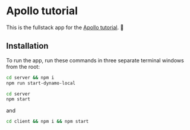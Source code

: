 # Apollo tutorial

This is the fullstack app for the [Apollo tutorial](http://apollographql.com/docs/tutorial/introduction.html). 🚀

## Installation

To run the app, run these commands in three separate terminal windows from the root:

```bash
cd server && npm i
npm run start-dynamo-local
```

```bash
cd server
npm start
```

and

```bash
cd client && npm i && npm start
```
